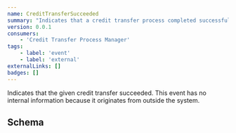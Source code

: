 ```yaml
---
name: CreditTransferSucceeded
summary: "Indicates that a credit transfer process completed successfully"
version: 0.0.1
consumers:   
    - 'Credit Transfer Process Manager'
tags:
    - label: 'event'
    - label: 'external'
externalLinks: []
badges: []
---
```

Indicates that the given credit transfer succeeded. This event has no internal information because it originates from outside the system.

<Mermaid />

## Schema
<SchemaViewer />